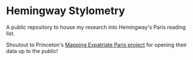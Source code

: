 # Hemingway Stylometry
A public repository to house my research into Hemingway's Paris reading list.

Shoutout to Princeton's [Mapping Expatriate Paris project](https://github.com/Princeton-CDH/mapping-expatriate-paris) for opening their data up to the public!
